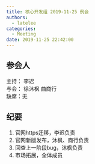 ```yaml
---
title: 核心开发组 2019-11-25 例会
authors:
  - latelee
categories:
  - Meeting
date: 2019-11-25 22:42:00
---
```


## 参会人

主持： 李迟   
与会： 徐沐枫 曲商行  
缺席：无

## 纪要
1. 官网https迁移，李迟负责
2. 官网新版发布，沐枫、商行负责
3. 回查上一阶段bug，沐枫负责
4. 市场拓展，全体成员
